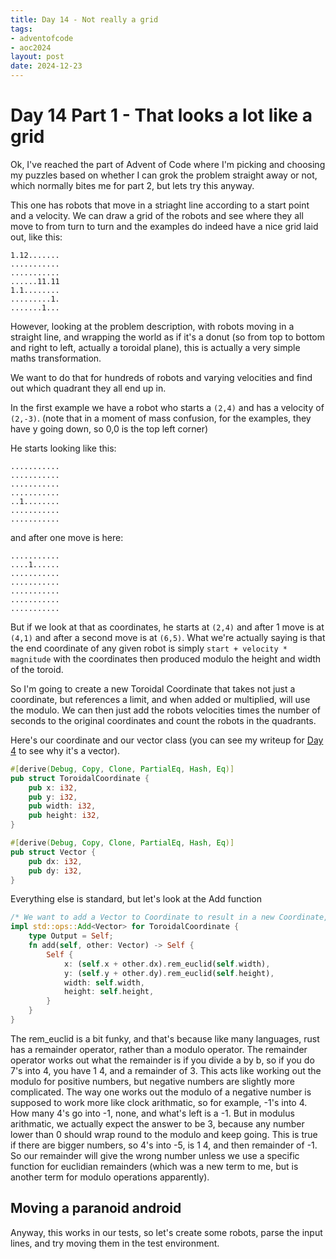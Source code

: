 ```yaml
---
title: Day 14 - Not really a grid
tags: 
- adventofcode 
- aoc2024
layout: post
date: 2024-12-23
---
```

# Day 14 Part 1 - That looks a lot like a grid

Ok, I've reached the part of Advent of Code where I'm picking and choosing my puzzles based on whether I can grok the problem straight away or not, which normally bites me for part 2, but lets try this anyway.

This one has robots that move in a striaght line according to a start point and a velocity.  We can draw a grid of the robots and see where they all move to from turn to turn and the examples do indeed have a nice grid laid out, like this:

```
1.12.......
...........
...........
......11.11
1.1........
.........1.
.......1...
```

However, looking at the problem description, with robots moving in a straight line, and wrapping the world as if it's a donut (so from top to bottom and right to left, actually a toroidal plane), this is actually a very simple maths transformation.

We want to do that for hundreds of robots and varying velocities and find out which quadrant they all end up in.

In the first example we have a robot who starts a `(2,4)` and has a velocity of `(2,-3)`. (note that in a moment of mass confusion, for the examples, they have y going down, so 0,0 is the top left corner)

He starts looking like this:
```
...........
...........
...........
...........
..1........
...........
...........
```

and after one move is here:

```
...........
....1......
...........
...........
...........
...........
...........
```

But if we look at that as coordinates, he starts at `(2,4)` and after 1 move is at `(4,1)` and after a second move is at `(6,5)`.  What we're actually saying is that the end coordinate of any given robot is simply `start + velocity * magnitude` with the coordinates then produced modulo the height and width of the toroid.

So I'm going to create a new Toroidal Coordinate that takes not just a coordinate, but references a limit, and when added or multiplied, will use the modulo.  We can then just add the robots velocities times the number of seconds to the original coordinates and count the robots in the quadrants.

Here's our coordinate and our vector class (you can see my writeup for [Day 4](/2024/2024-12-04) to see why it's a vector).

```rust
#[derive(Debug, Copy, Clone, PartialEq, Hash, Eq)]
pub struct ToroidalCoordinate {
    pub x: i32,
    pub y: i32,
    pub width: i32,
    pub height: i32,
}

#[derive(Debug, Copy, Clone, PartialEq, Hash, Eq)]
pub struct Vector {
    pub dx: i32,
    pub dy: i32,
}
```

Everything else is standard, but let's look at the Add function

```rust
/* We want to add a Vector to Coordinate to result in a new Coordinate, which is std::ops:Add to enable us to use the + symbol in the compiler */
impl std::ops::Add<Vector> for ToroidalCoordinate {
    type Output = Self;
    fn add(self, other: Vector) -> Self {
        Self {
            x: (self.x + other.dx).rem_euclid(self.width),
            y: (self.y + other.dy).rem_euclid(self.height),
            width: self.width,
            height: self.height,
        }
    }
}
```

The rem_euclid is a bit funky, and that's because like many languages, rust has a remainder operator, rather than a modulo operator.  The remainder operator works out what the remainder is if you divide a by b, so if you do 7's into 4, you have 1 4, and a remainder of 3.  This acts like working out the modulo for positive numbers, but negative numbers are slightly more complicated.  The way one works out the modulo of a negative number is supposed to work more like clock arithmatic, so for example, -1's into 4.  How many 4's go into -1, none, and what's left is a -1.  But in modulus arithmatic, we actually expect the answer to be 3, because any number lower than 0 should wrap round to the modulo and keep going.  This is true if there are bigger numbers, so 4's into -5, is 1 4, and then remainder of -1.  So our remainder will give the wrong number unless we use a specific function for euclidian remainders (which was a new term to me, but is another term for modulo operations apparently).

## Moving a paranoid android

Anyway, this works in our tests, so let's create some robots, parse the input lines, and try moving them in the test environment.

